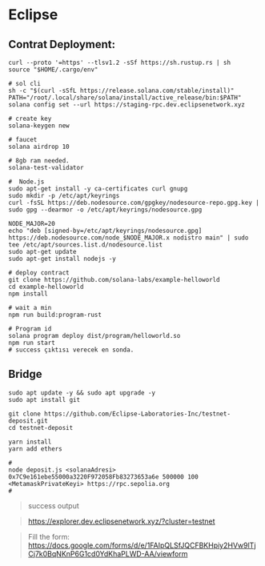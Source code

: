 # Eclipse




## Contrat Deployment:

```console
curl --proto '=https' --tlsv1.2 -sSf https://sh.rustup.rs | sh
source "$HOME/.cargo/env"

# sol cli
sh -c "$(curl -sSfL https://release.solana.com/stable/install)"
PATH="/root/.local/share/solana/install/active_release/bin:$PATH"
solana config set --url https://staging-rpc.dev.eclipsenetwork.xyz

# create key
solana-keygen new

# faucet
solana airdrop 10

# 8gb ram needed.
solana-test-validator

#  Node.js
sudo apt-get install -y ca-certificates curl gnupg
sudo mkdir -p /etc/apt/keyrings
curl -fsSL https://deb.nodesource.com/gpgkey/nodesource-repo.gpg.key | sudo gpg --dearmor -o /etc/apt/keyrings/nodesource.gpg

NODE_MAJOR=20
echo "deb [signed-by=/etc/apt/keyrings/nodesource.gpg] https://deb.nodesource.com/node_$NODE_MAJOR.x nodistro main" | sudo tee /etc/apt/sources.list.d/nodesource.list
sudo apt-get update
sudo apt-get install nodejs -y

# deploy contract
git clone https://github.com/solana-labs/example-helloworld
cd example-helloworld
npm install

# wait a min
npm run build:program-rust

# Program id
solana program deploy dist/program/helloworld.so
npm run start
# success çıktısı verecek en sonda.

```

## Bridge

```console
sudo apt update -y && sudo apt upgrade -y
sudo apt install git

git clone https://github.com/Eclipse-Laboratories-Inc/testnet-deposit.git
cd testnet-deposit

yarn install
yarn add ethers

# 
node deposit.js <solanaAdresi> 0x7C9e161ebe55000a3220F972058Fb83273653a6e 500000 100 <MetamaskPrivateKeyi> https://rpc.sepolia.org
# 
```

> success output

> https://explorer.dev.eclipsenetwork.xyz/?cluster=testnet 

> Fill the form: https://docs.google.com/forms/d/e/1FAIpQLSfJQCFBKHpiy2HVw9lTjCj7k0BqNKnP6G1cd0YdKhaPLWD-AA/viewform
